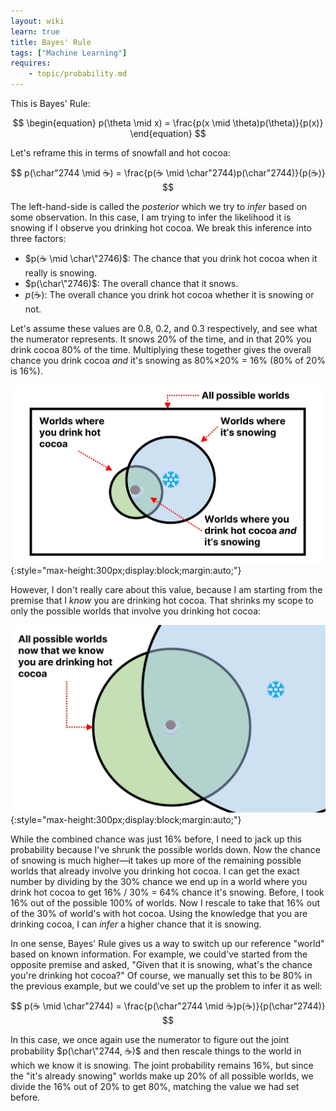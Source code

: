 ```yaml
---
layout: wiki
learn: true
title: Bayes' Rule
tags: ["Machine Learning"]
requires:
    - topic/probability.md
---
```


This is Bayes' Rule:

$$
\begin{equation}
p(\theta \mid x) = \frac{p(x \mid \theta)p(\theta)}{p(x)}
\end{equation}
$$

Let's reframe this in terms of snowfall and hot cocoa:

$$
p(\char"2744 \mid ☕) = \frac{p(☕ \mid \char"2744)p(\char"2744)}{p(☕)}
$$

The left-hand-side is called the *posterior* which we try to *infer* based on some observation.
In this case, I am trying to infer the likelihood it is snowing
if I observe you drinking hot cocoa.
We break this inference into three factors:

- $p(☕ \mid \char\"2746)$: The chance that you drink hot cocoa when it really is snowing.
- $p(\char\"2746)$: The overall chance that it snows.
- $p(☕)$: The overall chance you drink hot cocoa whether it is snowing or not.

Let's assume these values are 0.8, 0.2, and 0.3 respectively, and see what the numerator represents.
It snows 20% of the time, and in that 20% you drink cocoa 80% of the time.
Multiplying these together gives the overall chance you drink cocoa *and* it's snowing as 80%&times;20% = 16%
(80% of 20% is 16%).

![All possible cocoa and snowing worlds](/assets/topic/model-fit/all-cocoa-worlds.jpg){:style="max-height:300px;display:block;margin:auto;"}

However, I don't really care about this value, because I am starting from the premise
that I *know* you are drinking hot cocoa.
That shrinks my scope to only the possible worlds that involve you drinking hot cocoa:

![All worlds where you drink hot cocoa](/assets/topic/model-fit/given-cocoa.jpg){:style="max-height:300px;display:block;margin:auto;"}

While the combined chance was just 16% before, I need to jack up this probability
because I've shrunk the possible worlds down.
Now the chance of snowing is much higher&mdash;it takes up more of the remaining possible worlds
that already involve you drinking hot cocoa.
I can get the exact number by dividing by the 30% chance we end up in a world where you drink hot cocoa
to get 16% / 30% = 64% chance it's snowing. 
Before, I took 16% out of the possible 100% of worlds. 
Now I rescale to take that 16% out of the 30% of world's with hot cocoa.
Using the knowledge that you are drinking cocoa, I can *infer* a higher chance that it is snowing.

In one sense, Bayes' Rule gives us a way to switch up our reference "world" based on known information.
For example, we could've started from the opposite premise and asked, "Given that it is snowing,
what's the chance you're drinking hot cocoa?" Of course, we manually set this to be 80% in the previous
example, but we could've set up the problem to infer it as well:

$$
p(☕ \mid \char"2744) = \frac{p(\char"2744 \mid ☕)p(☕)}{p(\char"2744)}
$$

In this case, we once again use the numerator to figure out the joint probability $p(\char\"2744, ☕)$
and then rescale things to the world in which we know it is snowing.
The joint probability remains 16%, but since the "it's already snowing" worlds
make up 20% of all possible worlds, we divide the 16% out of 20% to get 80%,
matching the value we had set before.
